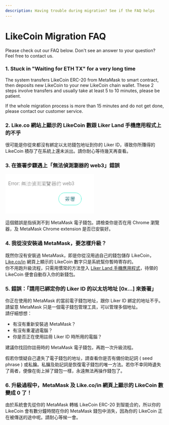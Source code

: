 ```yaml
---
description: Having trouble during migration? See if the FAQ helps
---
```


# LikeCoin Migration FAQ

Please check out our FAQ below. Don't see an answer to your question? Feel free to contact us.

### 1. Stuck in "Waiting for ETH TX" for a very long time

The system transfers LikeCoin ERC-20 from MetaMask to smart contract, then deposits new LikeCoin to your new LikeCoin chain wallet. These 2 steps involve transfers and usually take at least 5 to 10 minutes, please be patient.

If the whole migration process is more than 15 minutes and do not get done, please contact our customer service.

### **2. Like.co 網站上顯示的 LikeCoin 數跟 Liker Land 手機應用程式上的不乎**

很可能是你從來都沒有綁定以太坊錢包地址到你的 Liker ID，導致你所賺得的 LikeCoin 積存了在系統上還未派出。請你耐心等待幾天再查看。

### **3. 在簽署步驟遇上「無法偵測瀏器的 web3」錯誤**

![](../../.gitbook/assets/likecoin-migration-faq.png)

這個錯誤是指偵測不到 MetaMask 電子錢包。請檢查你是否在用 Chrome 瀏覽器，及 MetaMask Chrome extension 是否已安裝好。

### **4. 我從沒安裝過 MetaMask，要怎樣升級？**

既然你沒有安裝過 MetaMask，即是你從沒用過自己的錢包儲存 LikeCoin， [Like.co/in](http://like.co/in) 網頁上顯示的 LikeCoin 數字只是系統幫你暫時寄存的。  
你不用跑升級流程，只需用慣常的方法登入 [Liker Land 手機應用程式](https://docs.like.co/v/zh/user-guide/liker-land/liker-land-mobile-app)，待領的 LikeCoin 便會自動存入你的新錢包。

### **5. 錯誤：「請用已綁定你的 Liker ID 的以太坊地址 \[0x...\] 來簽署」**

你正在使用的 MetaMask 的當前電子錢包地址，跟你 Liker ID 綁定的地址不乎。請留意 MetaMask 只是一個電子錢包管理工具，可以管理多個地址。  
請仔細想想：

* 有沒有重新安裝過 MetaMask？
* 有沒有重灌過電腦？
* 你是否正在使用註冊 Liker ID 時所用的電腦？

建議你找回你註冊時的 MetaMask 電子錢包，再跑一次升級流程。

假若你懷疑自己遺失了電子錢包的地址，請查看你是否有備份助記詞 \( seed phrase \) 或私鑰。私鑰及助記詞是恢復電子錢包的唯一方法。若你不幸同時遺失了兩者，便像在街上掉了錢包一樣，永遠無法再操作錢包了。

### **6. 升級過程中，MetaMask 及 Like.co/in 網頁上顯示的 LikeCoin 數變成 0 了！**

由於系統會先從你的 MetaMask 轉帳 LikeCoin ERC-20 到智能合約，所以你的 LikeCoin 會有數分鐘時間在你的 MetaMask 錢包中消失，因為你的 LikeCoin 正在被傳送的途中呢。請耐心等候一會。

